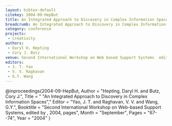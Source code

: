 ```yaml
---
layout: bibtex-default
citekey: 2004-09-HepBut
title: An Integrated Approach to Discovery in Complex Information Spaces (2004)
breadcrumb: An Integrated Approach to Discovery in Complex Information Spaces (2004)
category: conference
projects:
 - creativity
authors:
 - Daryl H. Hepting
 - Cory J. Butz
venue: Second International Workshop on Web based Support Systems  edited by   2004  pages
editors:
 - J. T. Yao
 - V. V. Raghavan
 - G.Y. Wang
---
```

@inproceedings{2004-09-HepBut,
	Author =  "Hepting, Daryl H. and Butz, Cory J.",
	Title = " "An Integrated Approach to Discovery in Complex Information Spaces","
	Editor =  "Yao, J. T. and Raghavan, V. V. and Wang, G.Y.",
	Booktitle =  "Second International Workshop on Web-based Support Systems, edited by , 2004, pages",
	Month =  "September",
	Pages =  "67--74",
	Year =  "2004"
}
